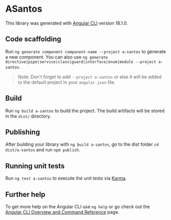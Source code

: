 # ASantos

This library was generated with [Angular CLI](https://github.com/angular/angular-cli) version 18.1.0.

## Code scaffolding

Run `ng generate component component-name --project a-santos` to generate a new component. You can also use `ng generate directive|pipe|service|class|guard|interface|enum|module --project a-santos`.
> Note: Don't forget to add `--project a-santos` or else it will be added to the default project in your `angular.json` file. 

## Build

Run `ng build a-santos` to build the project. The build artifacts will be stored in the `dist/` directory.

## Publishing

After building your library with `ng build a-santos`, go to the dist folder `cd dist/a-santos` and run `npm publish`.

## Running unit tests

Run `ng test a-santos` to execute the unit tests via [Karma](https://karma-runner.github.io).

## Further help

To get more help on the Angular CLI use `ng help` or go check out the [Angular CLI Overview and Command Reference](https://angular.dev/tools/cli) page.
